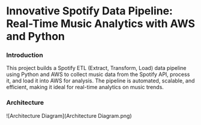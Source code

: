 # Innovative Spotify Data Pipeline: Real-Time Music Analytics with AWS and Python

### Introduction
This project builds a Spotify ETL (Extract, Transform, Load) data pipeline using Python and AWS to collect music data from the Spotify API, process it, and load it into AWS for analysis. The pipeline is automated, scalable, and efficient, making it ideal for real-time analytics on music trends.

### Architecture
![Architecture Diagram](Architecture Diagram.png)
